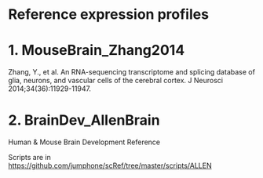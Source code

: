 # Reference expression profiles


# 1. MouseBrain_Zhang2014
Zhang, Y., et al. An RNA-sequencing transcriptome and splicing database of glia, neurons, and vascular cells of the cerebral cortex. J Neurosci 2014;34(36):11929-11947.


# 2. BrainDev_AllenBrain
Human & Mouse Brain Development Reference 

Scripts are in https://github.com/jumphone/scRef/tree/master/scripts/ALLEN

